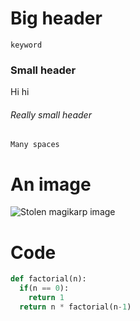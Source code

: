 # Big header
`keyword`
### Small header
Hi hi
###### Really small header
`Many spaces`

# An image
![Stolen magikarp image](https://www.pokemon.com/static-assets/content-assets/cms2/img/pokedex/full/129.png)

# Code

``` python
def factorial(n):
  if(n == 0):
    return 1
  return n * factorial(n-1)
```
